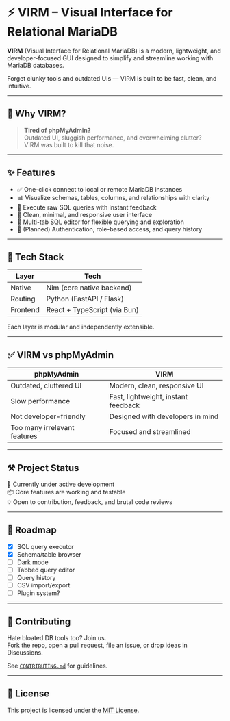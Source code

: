 # ⚡ VIRM – Visual Interface for Relational MariaDB

**VIRM** (Visual Interface for Relational MariaDB) is a modern, lightweight, and developer-focused GUI designed to simplify and streamline working with MariaDB databases.

Forget clunky tools and outdated UIs — VIRM is built to be fast, clean, and intuitive.

---

## 🚀 Why VIRM?

> **Tired of phpMyAdmin?**  
> Outdated UI, sluggish performance, and overwhelming clutter?  
> VIRM was built to kill that noise.

---

## ✨ Features

-  ✅ One-click connect to local or remote MariaDB instances
-  📊 Visualize schemas, tables, columns, and relationships with clarity
-  🧠 Execute raw SQL queries with instant feedback
-  🎯 Clean, minimal, and responsive user interface
-  🧩 Multi-tab SQL editor for flexible querying and exploration
-  🔐 (Planned) Authentication, role-based access, and query history

---

## 🧱 Tech Stack

| Layer    | Tech                         |
| -------- | ---------------------------- |
| Native   | Nim (core native backend)    |
| Routing  | Python (FastAPI / Flask)     |
| Frontend | React + TypeScript (via Bun) |

Each layer is modular and independently extensible.

---

## ✅ VIRM vs phpMyAdmin

| phpMyAdmin                   | VIRM                                |
| ---------------------------- | ----------------------------------- |
| Outdated, cluttered UI       | Modern, clean, responsive UI        |
| Slow performance             | Fast, lightweight, instant feedback |
| Not developer-friendly       | Designed with developers in mind    |
| Too many irrelevant features | Focused and streamlined             |

---

## ⚒️ Project Status

🧪 Currently under active development  
📦 Core features are working and testable  
💡 Open to contribution, feedback, and brutal code reviews

---

## 📍 Roadmap

-  [x] SQL query executor
-  [x] Schema/table browser
-  [ ] Dark mode
-  [ ] Tabbed query editor
-  [ ] Query history
-  [ ] CSV import/export
-  [ ] Plugin system?

---

## 🙌 Contributing

Hate bloated DB tools too? Join us.  
Fork the repo, open a pull request, file an issue, or drop ideas in Discussions.

See [`CONTRIBUTING.md`](./CONTRIBUTING.md) for guidelines.

---

## 📄 License

This project is licensed under the [MIT License](./LICENSE).
